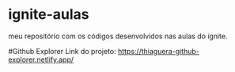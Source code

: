 # ignite-aulas
meu repositório com os códigos desenvolvidos nas aulas do ignite.

#Github Explorer
Link do projeto: https://thiaguera-github-explorer.netlify.app/

